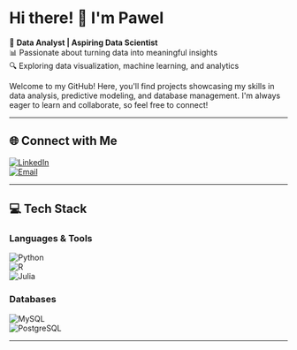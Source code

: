 # **Hi there! 👋 I'm Pawel**  

🚀 **Data Analyst | Aspiring Data Scientist**  
📊 Passionate about turning data into meaningful insights  
🔍 Exploring data visualization, machine learning, and analytics  

Welcome to my GitHub! Here, you'll find projects showcasing my skills in data analysis, predictive modeling, and database management. I'm always eager to learn and collaborate, so feel free to connect!  

---

## 🌐 **Connect with Me**  

[![LinkedIn](https://img.shields.io/badge/LinkedIn-%230077B5.svg?logo=linkedin&logoColor=white)](https://www.linkedin.com/in/pawe%C5%82-wo%C5%BAniak-11a290234)  
[![Email](https://img.shields.io/badge/Email-D14836?logo=gmail&logoColor=white)](mailto:Wozniak.pawel.work@gmail.com)  

---

## 💻 **Tech Stack**  

### **Languages & Tools**  
![Python](https://img.shields.io/badge/python-3670A0?style=for-the-badge&logo=python&logoColor=ffdd54)  
![R](https://img.shields.io/badge/r-%23276DC3.svg?style=for-the-badge&logo=r&logoColor=white)  
![Julia](https://img.shields.io/badge/-Julia-9558B2?style=for-the-badge&logo=julia&logoColor=white)  

### **Databases**  
![MySQL](https://img.shields.io/badge/mysql-4479A1.svg?style=for-the-badge&logo=mysql&logoColor=white)  
![PostgreSQL](https://img.shields.io/badge/postgres-%23316192.svg?style=for-the-badge&logo=postgresql&logoColor=white)  

---